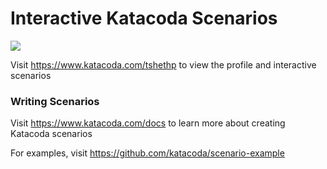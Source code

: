# Interactive Katacoda Scenarios

[![](http://shields.katacoda.com/katacoda/tshethp/count.svg)](https://www.katacoda.com/tshethp "Get your profile on Katacoda.com")

Visit https://www.katacoda.com/tshethp to view the profile and interactive scenarios

### Writing Scenarios
Visit https://www.katacoda.com/docs to learn more about creating Katacoda scenarios

For examples, visit https://github.com/katacoda/scenario-example
